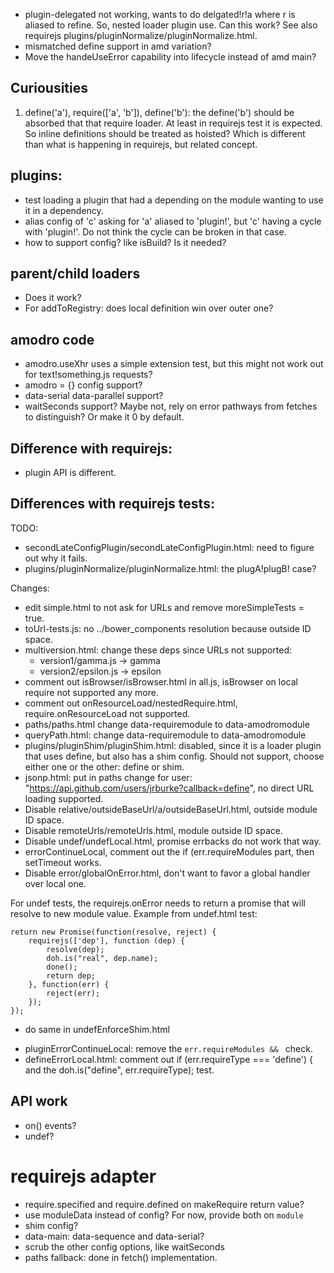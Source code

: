 * plugin-delegated not working, wants to do delgated!r!a where r is aliased to refine. So, nested loader plugin use. Can this work? See also requirejs plugins/pluginNormalize/pluginNormalize.html.
* mismatched define support in amd variation?
* Move the handeUseError capability into lifecycle instead of amd main?

## Curiousities

1) define('a'), require(['a', 'b']), define('b'): the define('b') should be absorbed that that require loader. At least in requirejs test it is expected. So inline definitions should be treated as hoisted? Which is different than what is happening in requirejs, but related concept.


## plugins:

* test loading a plugin that had a depending on the module wanting to use it in a dependency.
* alias config of 'c' asking for 'a' aliased to 'plugin!', but 'c' having a cycle with 'plugin!'.
  Do not think the cycle can be broken in that case.
* how to support config? like isBuild? Is it needed?

## parent/child loaders

* Does it work?
* For addToRegistry: does local definition win over outer one?

## amodro code

* amodro.useXhr uses a simple extension test, but this might not work out for
  text!something.js requests?
* amodro = {} config support?
* data-serial data-parallel support?
* waitSeconds support? Maybe not, rely on error pathways from fetches to distinguish? Or make it 0 by default.

## Difference with requirejs:

* plugin API is different.


## Differences with requirejs tests:

TODO:
* secondLateConfigPlugin/secondLateConfigPlugin.html: need to figure out why
  it fails.
* plugins/pluginNormalize/pluginNormalize.html: the plugA!plugB! case?

Changes:

* edit simple.html to not ask for URLs and remove moreSimpleTests = true.
* toUrl-tests.js: no ../bower_components resolution because outside ID space.
* multiversion.html: change these deps since URLs not supported:
  * version1/gamma.js -> gamma
  * version2/epsilon.js -> epsilon
* comment out isBrowser/isBrowser.html in all.js, isBrowser on local require not
  supported any more.
* comment out onResourceLoad/nestedRequire.html, require.onResourceLoad not supported.
* paths/paths.html change data-requiremodule to data-amodromodule
* queryPath.html: change data-requiremodule to data-amodromodule
* plugins/pluginShim/pluginShim.html: disabled, since it is a loader plugin that uses define, but also has a shim config. Should not support, choose either one or the other: define or shim.
* jsonp.html: put in paths change for user: "https://api.github.com/users/jrburke?callback=define", no direct URL loading supported.
* Disable relative/outsideBaseUrl/a/outsideBaseUrl.html, outside module ID space.
* Disable remoteUrls/remoteUrls.html, module outside ID space.
* Disable undef/undefLocal.html, promise errbacks do not work that way.
* errorContinueLocal, comment out the if (err.requireModules part, then setTimeout works.
* Disable error/globalOnError.html, don't want to favor a global handler over local one.

For undef tests, the requirejs.onError needs to return a promise that will
resolve to new module value. Example from undef.html test:

    return new Promise(function(resolve, reject) {
        requirejs(['dep'], function (dep) {
            resolve(dep);
            doh.is("real", dep.name);
            done();
            return dep;
        }, function(err) {
            reject(err);
        });
    });
- do same in undefEnforceShim.html

* pluginErrorContinueLocal: remove the `err.requireModules && ` check.
* defineErrorLocal.html: comment out if (err.requireType === 'define') { and
  the doh.is("define", err.requireType); test.

## API work

* on() events?
* undef?

# requirejs adapter

* require.specified and require.defined on makeRequire return value?
* use moduleData instead of config? For now, provide
  both on `module`
* shim config?
* data-main: data-sequence and data-serial?
* scrub the other config options, like waitSeconds
* paths fallback: done in fetch() implementation.
